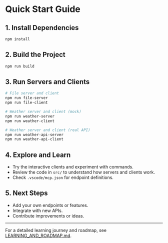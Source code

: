 # Quick Start Guide

## 1. Install Dependencies

```bash
npm install
```

## 2. Build the Project

```bash
npm run build
```

## 3. Run Servers and Clients

```bash
# File server and client
npm run file-server
npm run file-client

# Weather server and client (mock)
npm run weather-server
npm run weather-client

# Weather server and client (real API)
npm run weather-api-server
npm run weather-api-client
```

## 4. Explore and Learn

- Try the interactive clients and experiment with commands.
- Review the code in `src/` to understand how servers and clients work.
- Check `.vscode/mcp.json` for endpoint definitions.

## 5. Next Steps

- Add your own endpoints or features.
- Integrate with new APIs.
- Contribute improvements or ideas.

---

For a detailed learning journey and roadmap, see [LEARNING_AND_ROADMAP.md](./LEARNING_AND_ROADMAP.md).
